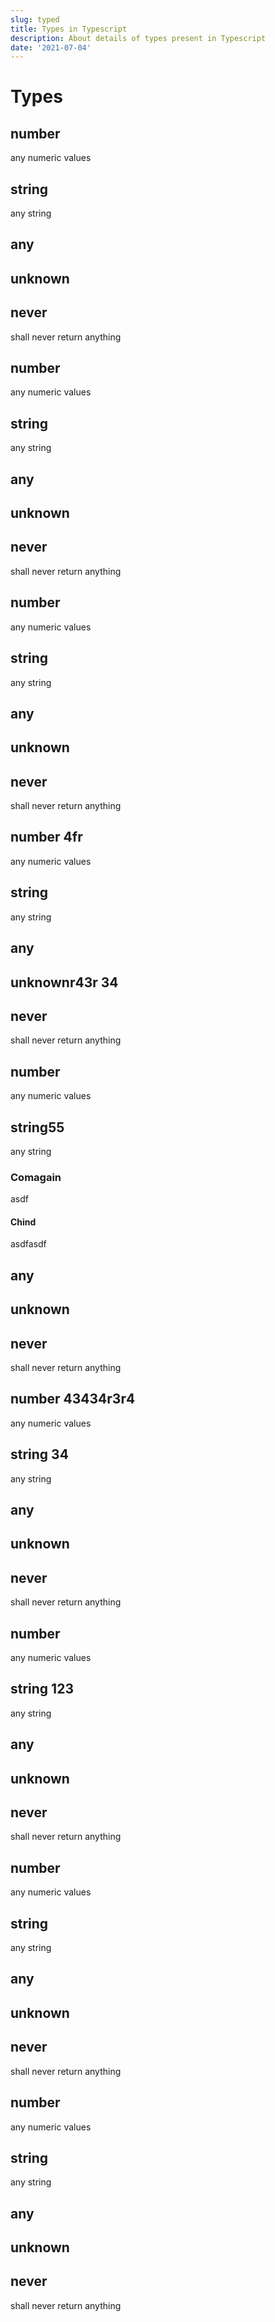 ```yaml
---
slug: typed
title: Types in Typescript
description: About details of types present in Typescript
date: '2021-07-04'
---
```


# Types

## number
any numeric values

## string
any string

## any

## unknown

## never
shall never return anything

## number
any numeric values

## string
any string

## any

## unknown

## never
shall never return anything

## number
any numeric values

## string
any string

## any

## unknown

## never
shall never return anything

## number 4fr 
any numeric values

## string
any string

## any

## unknownr43r 34

## never
shall never return anything

## number
any numeric values

## string55
any string

### Comagain
asdf

#### Chind
asdfasdf

## any

## unknown

## never
shall never return anything

## number 43434r3r4
any numeric values

## string 34 
any string

## any

## unknown

## never
shall never return anything

## number
any numeric values

## string 123
any string

## any

## unknown

## never
shall never return anything

## number
any numeric values

## string
any string

## any

## unknown

## never
shall never return anything

## number
any numeric values

## string
any string

## any

## unknown

## never
shall never return anything
